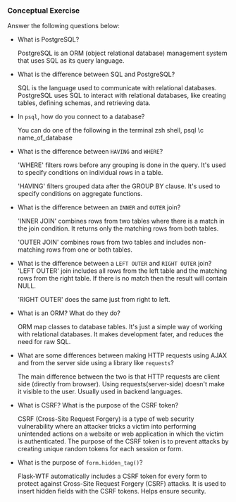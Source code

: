 ### Conceptual Exercise

Answer the following questions below:

- What is PostgreSQL?

  PostgreSQL is an ORM (object relational database) management system that uses SQL as its query language.

- What is the difference between SQL and PostgreSQL?

  SQL is the language used to communicate with relational databases. PostgreSQL uses SQL to interact with relational databases, like creating tables, defining schemas, and retrieving data.

- In `psql`, how do you connect to a database?

  You can do one of the following in the terminal zsh shell,
  psql
  \c name_of_database

- What is the difference between `HAVING` and `WHERE`?

  'WHERE' filters rows before any grouping is done in the query. It's used to specify conditions on individual rows in a table.

  'HAVING' filters grouped data after the GROUP BY clause. It's used to specify conditions on aggregate functions.

- What is the difference between an `INNER` and `OUTER` join?

  'INNER JOIN' combines rows from two tables where there is a match in the join condition. It returns only the matching rows from both tables.

  'OUTER JOIN' combines rows from two tables and includes non-matching rows from one or both tables. 

- What is the difference between a `LEFT OUTER` and `RIGHT OUTER` join?
  'LEFT OUTER' join includes all rows from the left table and the matching rows from the right table. If there is no match then the result will contain NULL.

  'RIGHT OUTER' does the same just from right to left.

- What is an ORM? What do they do?

  ORM map classes to database tables. It's just a simple way of working with relational databases. It makes development fater, and reduces the need for raw SQL.

- What are some differences between making HTTP requests using AJAX 
  and from the server side using a library like `requests`?

  The main difference between the two is that HTTP requests are client side (directly from browser). Using requests(server-side) doesn't make it visible to the user. Usually used in backend languages.

- What is CSRF? What is the purpose of the CSRF token?

  CSRF (Cross-Site Request Forgery) is a type of web security vulnerability where an attacker tricks a victim into performing unintended actions on a website or web application in which the victim is authenticated. The purpose of the CSRF token is to prevent attacks by creating unique random tokens for each session or form.

- What is the purpose of `form.hidden_tag()`?

  Flask-WTF automatically includes a CSRF token for every form to protect against Cross-Site Request Forgery (CSRF) attacks. It is used to insert hidden fields with the CSRF tokens. Helps ensure security.